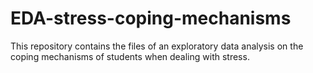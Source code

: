 # EDA-stress-coping-mechanisms
This repository contains the files of an exploratory data analysis on the coping mechanisms of students when dealing with stress.
